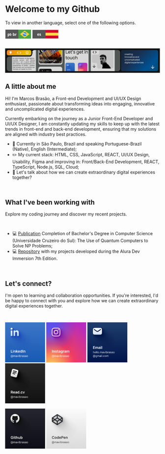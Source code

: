 <!--A little about me (Start)-->
#  Welcome to my Github
<p>To view in another language, select one of the following options.</p>

<a href="https://github.com/mavibrasao/Mavibrasao/blob/main/README.md"><img align="center" src="https://raw.githubusercontent.com/mavibrasao/Mavibrasao/main/icon_langptbr.svg" alt="https://github.com/mavibrasao/Mavibrasao/blob/main/README.md" height="30" width="85"/></a>
<a href="https://github.com/mavibrasao/Mavibrasao/blob/main/README-es.md"><img align="center" src="https://raw.githubusercontent.com/mavibrasao/Mavibrasao/main/icon_langes.svg" alt="https://github.com/mavibrasao/Mavibrasao/blob/main/README-es.md" height="30" width="85"/></a>

<br>

<img src="https://github.com/mavibrasao/Mavibrasao/blob/main/banner_figmaen.png?raw=true" alt="https://github.com/mavibrasao/Mavibrasao/blob/main/banner_figmaen.png?raw=true"/>

<br>

## A little about me
<p>Hi! I'm Marcos Brasão, a Front-end Development and UI/UX Design enthusiast, passionate about transforming ideas into engaging, innovative and uncomplicated digital experiences.</p>
<p>Currently embarking on the journey as a Junior Front-End Developer and UI/UX Designer, I am constantly updating my skills to keep up with the latest trends in front-end and back-end development, ensuring that my solutions are aligned with industry best practices.</p>
<ul>
  <li>📌 Currently in São Paulo, Brazil and speaking Portuguese-Brazil (Native), English (Intermediate);</li>
  <li>✏️ My current stack: HTML, CSS, JavaScript, REACT, UI/UX Design, Usability, Figma and improving in: Front/Back-End Development, REACT, TypeScript, Node.js, SQL, Cloud;</li>
  <li>💬 Let's talk about how we can create extraordinary digital experiences together?</li>
</ul>
<br>
<!--A little about me (End)-->

<!--Projects (Start)-->
## What I've been working with
<p>Explore my coding journey and discover my recent projects.</p>

<br>

<ul>
  <li>💻 <a href="https://drive.google.com/file/d/1l53yBF8m19qy-iMEZIgn4S2mM-L9KQ1X/view?usp=drive_link">Publication</a> Completion of Bachelor's Degree in Computer Science (Universidade Cruzeiro do Sul): The Use of Quantum Computers to Solve NP Problems;</li>
  <li>💻 <a href="https://github.com/mavibrasao/imersaodevalura-7edicao">Repository</a> with my projects developed during the Alura Dev Immersion 7th Edition.</li>
</ul>
<br>
<!--Projetos (End)-->

<!--Let's connect (Start)-->
## Let's connect?
<p>I'm open to learning and collaboration opportunities. If you're interested, I'd be happy to connect with you and explore how we can create extraordinary digital experiences together.</p>

<br>

<a href="https://www.linkedin.com/in/mavibrasao/"><img src="https://github.com/mavibrasao/Mavibrasao/blob/main/LinkedIn.png?raw=true" height="130" width="130" alt="https://github.com/mavibrasao/Mavibrasao/blob/main/LinkedIn.png?raw=true"/></a> <a href="https://www.instagram.com/mavibrasao/"><img src="https://github.com/mavibrasao/Mavibrasao/blob/main/Instagram.png?raw=true" height="130" width="130" alt="https://github.com/mavibrasao/Mavibrasao/blob/main/Instagram.png?raw=true"/></a> <a href="mailto:hello.mavibrasao@gmail.com"><img src="https://github.com/mavibrasao/Mavibrasao/blob/main/Email.png?raw=true" height="130" width="130" alt="https://github.com/mavibrasao/Mavibrasao/blob/main/Email.png?raw=true"/></a> <a href="https://read.cv/mavibrasao"><img src="https://github.com/mavibrasao/Mavibrasao/blob/main/Read.cv.png?raw=true" height="130" width="130" alt="https://github.com/mavibrasao/Mavibrasao/blob/main/Read.cv.png?raw=true"/></a>

<a href="https://github.com/mavibrasao"><img src="https://github.com/mavibrasao/Mavibrasao/blob/main/Github.png?raw=true" height="130" width="130" alt="https://github.com/mavibrasao/Mavibrasao/blob/main/Github.png?raw=true"/></a> <a href="https://codepen.io/mavibrasao"><img src="https://github.com/mavibrasao/Mavibrasao/blob/main/CodePen.png?raw=true" height="130" width="130" alt="https://github.com/mavibrasao/Mavibrasao/blob/main/CodePen.png?raw=true"/></a>
<!--Let's connect? (End)-->
